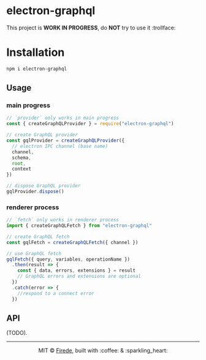 # electron-graphql

This project is **WORK IN PROGRESS**, do **NOT** try to use it :trollface:

# Installation

```sh
npm i electron-graphql
```

## Usage

### main progress

```js
// `provider` only works in main progress
const { createGraphQLProvider } = require("electron-graphql")

// create GraphQL provider
const gqlProvider = createGraphQLProvider({
  // electron IPC channel (base name)
  channel,
  schema,
  root,
  context
})

// dispose GraphQL provider
gqlProvider.dispose()
```

### renderer process

```js
// `fetch` only works in renderer process
import { createGraphQLFetch } from "electron-graphql"

// create GraphQL fetch
const gqlFetch = createGraphQLFetch({ channel })

// use GraphQL fetch
gqlFetch({ query, variables, operationName })
  .then(result => {
    const { data, errors, extensions } = result
    // GraphQL errors and extensions are optional
  })
  .catch(error => {
    //respond to a connect error
  })
```

## API

(TODO).

---

<p align="center">MIT &copy; <a href="https://github.com/firede">Firede</a>, built with :coffee: &amp; :sparkling_heart:<p>
